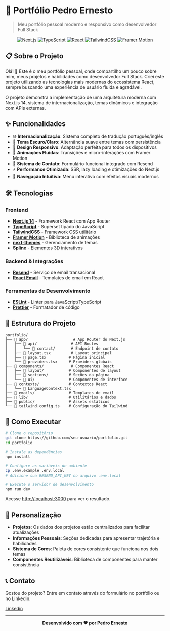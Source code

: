 # 🚀 Portfólio Pedro Ernesto

> Meu portfólio pessoal moderno e responsivo como desenvolvedor Full Stack

<div align="center">
  
[![Next.js](https://img.shields.io/badge/Next.js-000000?style=for-the-badge&logo=next.js&logoColor=white)](https://nextjs.org/)
[![TypeScript](https://img.shields.io/badge/TypeScript-007ACC?style=for-the-badge&logo=typescript&logoColor=white)](https://www.typescriptlang.org/)
[![React](https://img.shields.io/badge/React-20232A?style=for-the-badge&logo=react&logoColor=61DAFB)](https://reactjs.org/)
[![TailwindCSS](https://img.shields.io/badge/Tailwind_CSS-38B2AC?style=for-the-badge&logo=tailwind-css&logoColor=white)](https://tailwindcss.com/)
[![Framer Motion](https://img.shields.io/badge/Framer_Motion-0055FF?style=for-the-badge&logo=framer&logoColor=white)](https://www.framer.com/motion/)

</div>

## 📋 Sobre o Projeto

Olá! 👋 Este é o meu portfólio pessoal, onde compartilho um pouco sobre mim, meus projetos e habilidades como desenvolvedor Full Stack. Criei este projeto utilizando as tecnologias mais modernas do ecossistema React, sempre buscando uma experiência de usuário fluida e agradável.

O projeto demonstra a implementação de uma arquitetura moderna com Next.js 14, sistema de internacionalização, temas dinâmicos e integração com APIs externas.

## ✨ Funcionalidades

- 🌐 **Internacionalização**: Sistema completo de tradução português/inglês
- 🌙 **Tema Escuro/Claro**: Alternância suave entre temas com persistência
- 📱 **Design Responsivo**: Adaptação perfeita para todos os dispositivos
- 🎨 **Animações Fluidas**: Transições e micro-interações com Framer Motion
- 📧 **Sistema de Contato**: Formulário funcional integrado com Resend
- ⚡ **Performance Otimizada**: SSR, lazy loading e otimizações do Next.js
- 🎯 **Navegação Intuitiva**: Menu interativo com efeitos visuais modernos

## 🛠️ Tecnologias

### Frontend
- **[Next.js 14](https://nextjs.org/)** - Framework React com App Router
- **[TypeScript](https://www.typescriptlang.org/)** - Superset tipado do JavaScript
- **[TailwindCSS](https://tailwindcss.com/)** - Framework CSS utilitário
- **[Framer Motion](https://www.framer.com/motion/)** - Biblioteca de animações
- **[next-themes](https://github.com/pacocoursey/next-themes)** - Gerenciamento de temas
- **[Spline](https://spline.design/)** - Elementos 3D interativos

### Backend & Integrações
- **[Resend](https://resend.com/)** - Serviço de email transacional
- **[React Email](https://react.email/)** - Templates de email em React

### Ferramentas de Desenvolvimento
- **[ESLint](https://eslint.org/)** - Linter para JavaScript/TypeScript
- **[Prettier](https://prettier.io/)** - Formatador de código

## 📁 Estrutura do Projeto

```
portfolio/
├── 📁 app/                    # App Router do Next.js
│   ├── 📁 api/               # API Routes
│   │   └── 📁 contact/       # Endpoint de contato
│   ├── 📄 layout.tsx         # Layout principal
│   ├── 📄 page.tsx          # Página inicial
│   └── 📄 providers.tsx     # Providers globais
├── 📁 components/            # Componentes React
│   ├── 📁 layout/           # Componentes de layout
│   ├── 📁 sections/         # Seções da página
│   └── 📁 ui/               # Componentes de interface
├── 📁 contexts/             # Contextos React
│   └── 📄 LanguageContext.tsx
├── 📁 emails/               # Templates de email
├── 📁 lib/                  # Utilitários e dados
├── 📁 public/               # Assets estáticos
└── 📄 tailwind.config.ts    # Configuração do Tailwind
```

## 🚀 Como Executar

```bash
# Clone o repositório
git clone https://github.com/seu-usuario/portfolio.git
cd portfolio

# Instale as dependências
npm install

# Configure as variáveis de ambiente
cp .env.example .env.local
# Adicione sua RESEND_API_KEY no arquivo .env.local

# Execute o servidor de desenvolvimento
npm run dev
```

Acesse [http://localhost:3000](http://localhost:3000) para ver o resultado.

## 🎨 Personalização

- **Projetos**: Os dados dos projetos estão centralizados para facilitar atualizações
- **Informações Pessoais**: Seções dedicadas para apresentar trajetória e habilidades
- **Sistema de Cores**: Paleta de cores consistente que funciona nos dois temas
- **Componentes Reutilizáveis**: Biblioteca de componentes para manter consistência


## 📞 Contato

Gostou do projeto? Entre em contato através do formulário no portfólio ou no Linkedin.

[Linkedin](https://www.linkedin.com/in/pedroernestovogado/)

---

<div align="center">
  <strong>Desenvolvido com ❤️ por Pedro Ernesto</strong>
</div> 